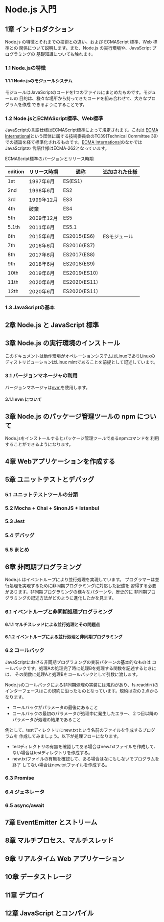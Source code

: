 # Node.js 入門

## 1章 イントロダクション

Node.js の特徴とそれまでの技術との違い、および ECMAScript 標準、Web 標準との
関係について説明します。また、Node.js の実行環境や、JavaScript プログラミングの
基礎知識についても触れます。

### 1.1 Node.jsの特徴

#### 1.1.1 Node.jsのモジュールシステム

モジュールはJavaScriptのコードを1つのファイルにまとめたものです。モジュールの
目的は、様々な場所から持ってきたコードを組み合わせて、大きなプログラムを作成
できるようにすることです。

### 1.2 Node.jsとECMAScript標準、Web標準

JavaScriptの言語仕様はECMAScript標準によって規定されます。これは
[ECMA International]という団体に属する技術委員会のTC39(Technical Committee 39)
での議論を経て標準化されるものです。[ECMA International]のなかではJavaScriptの
言語仕様はECMA-262となっています。

[ECMA International]: https://www.ecma-international.org/

ECMAScript標準のバージョンとリリース時期

| edition | リリース時期 | 通称         | 追加された仕様 |
| ------- | ------------ | ------------ | -------------- |
| 1st     | 1997年6月    | ES(ES1)      |                |
| 2nd     | 1998年6月    | ES2          |                |
| 3rd     | 1999年12月   | ES3          |                |
| 4th     | 破棄         | ES4          |                |
| 5th     | 2009年12月   | ES5          |                |
| 5.1th   | 2011年6月    | ES5.1        |                |
| 6th     | 2015年6月    | ES2015(ES6)  | ESモジュール   |
| 7th     | 2016年6月    | ES2016(ES7)  |                |
| 8th     | 2017年6月    | ES2017(ES8)  |                |
| 9th     | 2018年6月    | ES2018(ES9)  |                |
| 10th    | 2019年6月    | ES2019(ES10) |                |
| 11th    | 2020年6月    | ES2020(ES11) |                |
| 12th    | 2020年6月    | ES2020(ES11) |                |

### 1.3 JavaScriptの基本

## 2章 Node.js と JavaScript 標準

## 3章 Node.js の実行環境のインストール

このドキュメントは動作環境がオペレーションシステムはLinuxでありLinuxの
ディストリビューションはLinux mintであることを前提として記述しています。

### 3.1 バージョンマネージャの利用

バージョンマネージャは[nvm]を使用します。

[nvm]: https://github.com/nvm-sh/nvm

#### 3.1.1 nvm について

## 3章 Node.js のパッケージ管理ツールの npm について

Node.jsをインストールするとパッケージ管理ツールであるnpmコマンドを
利用することができるようになります。

## 4章 Webアプリケーションを作成する

## 5章 ユニットテストとデバッグ

### 5.1 ユニットテストツールの分類

### 5.2 Mocha + Chai + SinonJS + Istanbul

### 5.3 Jest

### 5.4 デバッグ

### 5.5 まとめ

## 6章 非同期プログラミング

Node.js はイベントループにより並行処理を実現しています。
プログラマーは並行処理を実現するために非同期プログラミングに対応した記述を
習得する必要があります。非同期プログラミングの様々なパターンや、歴史的に
非同期プログラミングの記述方法がどのように進化したかを見ます。

### 6.1 イベントループと非同期処理プログラミング

#### 6.1.1 マルチスレッドによる並行処理とその問題点

#### 6.1.2 イベントループによる並行処理と非同期プログラミング

### 6.2 コールバック

JavaScriptにおける非同期プログラミングの実装パターンの基本的なものは
コールバックです。処理Aの処理完了時に処理Bを処理する関数を記述するときには、
その関数に処理Aと処理Bをコールバックとして引数に渡します。

Node.jsのコールバックによる非同期処理の実装には規約があり、fs.readdir()の
インターフェースはこの規約に沿ったものとなっています。規約は次の２点から
なります。

- コールバックがパラメータの最後にあること
- コールバックの最初のパラメータが処理中に発生したエラー、２つ目以降の
パラメータが処理の結果であること

例として、testディレクトリにnew.txtという名前のファイルを作成するプログラムを
作成してみましょう。以下が処理フローになります。

- testディレクトリの有無を確認してある場合はnew.txtファイルを作成して、
ない場合はtestディレクトリを作成する。
- new.txtファイルの有無を確認して、ある場合はなにもしないでプログラムを終了
してない場合はnew.txtファイルを作成する。

### 6.3 Promise

### 6.4 ジェネレータ

### 6.5 async/await

## 7章 EventEmitter とストリーム

## 8章 マルチプロセス、マルチスレッド

## 9章 リアルタイム Web アプリケーション

## 10章 データストレージ

## 11章 デプロイ

## 12章 JavaScript とコンパイル

